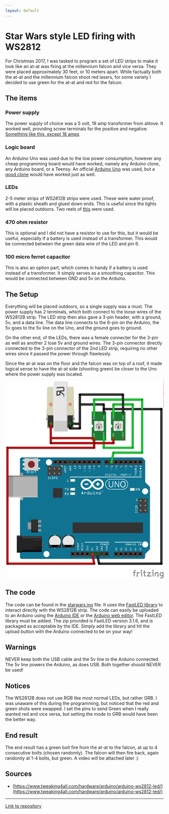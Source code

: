 ```yaml
---
layout: default
---
```


# Star Wars style LED firing with WS2812

For Christmas 2017, I was tasked to program a set of LED strips to make it look like an at-at was firing at the millennium falcon and vice versa. They were placed approximately 30 feet, or 10 meters apart. While factually both the at-at and the millennium falcon shoot red lasers, for some variety I decided to use green for the at-at and red for the falcon.

## The items

### Power supply

The power supply of choice was a 5 volt, 18 amp transformer from alitove. It worked well, providing screw terminals for the positive and negative. [Something like this, except 18 amps](https://www.amazon.com/ALITOVE-Adapter-Converter-Charger-5-5x2-1mm/dp/B01M0KLECZ/ref=cm_cr_arp_d_product_top?ie=UTF8)

### Logic board

An Arduino Uno was used due to the low power consumption, however any cheap programming board would have worked, namely any Arduino clone, any Arduino board, or a Teensy. An official [Arduino Uno](https://www.amazon.com/Arduino-Uno-R3-Microcontroller-A000066/dp/B008GRTSV6/ref=sr_1_4?ie=UTF8&qid=1512700508&sr=8-4) was used, but a [good clone](https://www.amazon.com/Elegoo-Board-ATmega328P-ATMEGA16U2-Arduino/dp/B01EWOE0UU/ref=sr_1_3?ie=UTF8&qid=1512700508&sr=8-3&keywords=arduino+uno) would have worked just as well.

### LEDs

2-5 meter strips of WS2812B strips were used. These were water proof, with a plastic sheath and glued down ends. This is useful since the lights will be placed outdoors. Two reels of [this](https://www.amazon.com/dp/B018X04ES2/ref=psdc_11974311_t1_B00ZHB9M6A) were used.

### 470 ohm resistor

This is optional and I did not have a resistor to use for this, but it would be useful, especially if a battery is used instead of a transformer. This would be connected between the green data wire of the LED and pin 6.

### 100 micro ferret capacitor

This is also an option part, which comes in handy if a battery is used instead of a transformer. It simply serves as a smoothing capacitor. This would be connected between GND and 5v on the Arduino.

## The Setup

Everything will be placed outdoors, so a single supply was a must. The power supply has 2 terminals, which both connect to the loose wires of the WS2812B strip. The LED strip then also gave a 3-pin header, with a ground, 5v, and a data line. The data line connects to the 6-pin on the Arduino, the 5v goes to the 5v line on the Uno, and the ground goes to ground.

On the other end, of the LEDs, there was a female connecter for the 3-pin as well as another 2 lose 5v and ground wires. The 3-pin connector directly connected to the 3-pin connector of the 2nd LED strip, requiring no other wires since it passed the power through flawlessly.

Since the at-at was on the floor and the falcon was on top of a roof, it made logical sense to have the at-at side (shooting green) be closer to the Uno where the power supply was located.

![Wiring Diagram](/wiringDiagram.png?raw=true)

## The code

The code can be found in the [starwars.ino](/starwars.ino) file. It uses the [FastLED library](http://fastled.io/) to interact directly with the WS2812B strip. The code can easily be uploaded to an Arduino using the [Arduino IDE](https://www.arduino.cc/en/Main/Software) or the [Arduino web editor](https://create.arduino.cc/editor). The FastLED library must be added. The zip provided is FastLED version 3.1.6, and is packaged as acceptable by the IDE. Simply add the library and hit the upload button with the Arduino connected to be on your way!

## Warnings

NEVER keep both the USB cable and the 5v line to the Arduino connected. The 5v line powers the Arduino, as does USB. Both together should NEVER be used!

## Notices

The WS2812B does not use RGB like most normal LEDs, but rather GRB. I was unaware of this during the programming, but noticed that the red and green shots were swapped. I set the pins to send Green when I really wanted red and vice versa, but setting the mode to GRB would have been the better way. 

## End result

The end result has a green bolt fire from the at-at to the falcon, at up to 4 consecutive bolts (chosen randomly). The falcon will then fire back, again randomly at 1-4 bolts, but green. A video will be attached later :)

## Sources

- [https://www.tweaking4all.com/hardware/arduino/arduino-ws2812-led/](https://www.tweaking4all.com/hardware/arduino/arduino-ws2812-led/)

-----------------------------------

[Link to repository](https://github.com/cool00geek/StarWarsLEDStrip)
